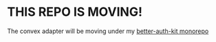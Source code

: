# THIS REPO IS MOVING!

The convex adapter will be moving under my [better-auth-kit monorepo](https://github.com/ping-maxwell/better-auth-kit)
